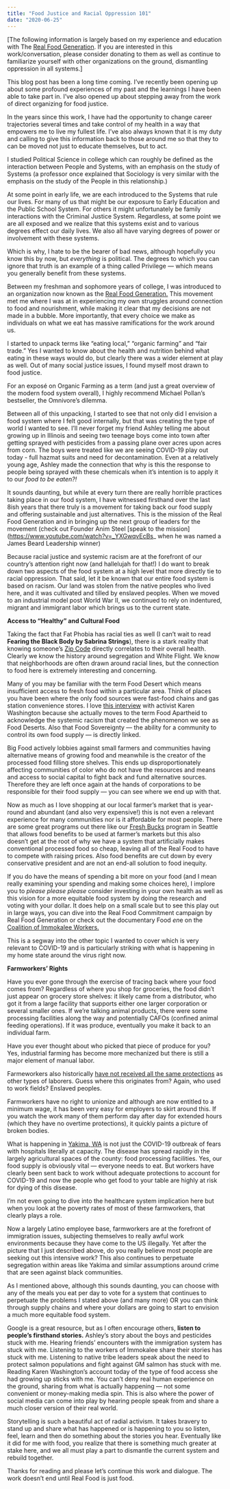 ```yaml
---
title: "Food Justice and Racial Oppression 101"
date: "2020-06-25"
---
```


[The following information is largely based on my experience and education with The [Real Food Generation](https://www.realfoodgen.org/). If you are interested in this work/conversation, please consider donating to them as well as continue to familiarize yourself with other organizations on the ground, dismantling oppression in all systems.] 


This blog post has been a long time coming. I’ve recently been opening up about some profound experiences of my past and the learnings I have been able to take part in. I’ve also opened up about stepping away from the work of direct organizing for food justice. 

In the years since this work, I have had the opportunity to change career trajectories several times and take control of my health in a way that empowers me to live my fullest life. I’ve also always known that it is my duty and calling to give this information back to those around me so that they to can be moved not just to educate themselves, but to act. 

I studied Political Science in college which can roughly be defined as the interaction between People and Systems, with an emphasis on the study of Systems (a professor once explained that Sociology is very similar with the emphasis on the study of the People in this relationship.) 

At some point in early life, we are each introduced to the Systems that rule our lives. For many of us that might be our exposure to Early Education and the Public School System. For others it might unfortunately be family interactions with the Criminal Justice System. Regardless, at some point we are all exposed and we realize that this systems exist and to various degrees effect our daily lives. We also all have varying degrees of power or involvement with these systems. 

Which is why, I hate to be the bearer of bad news, although hopefully you know this by now, but *everything* is political. The degrees to which you can ignore that truth is an example of a thing called Privilege — which means you generally benefit from these systems.

Between my freshman and sophomore years of college, I was introduced to an organization now known as the [Real Food Generation.](https://www.realfoodgen.org/) This movement met me where I was at in experiencing my own struggles around connection to food and nourishment, while making it clear that my decisions are not made in a bubble. More importantly, that every choice we make as individuals on what we eat has massive ramifications for the work around us. 

I started to unpack terms like “eating local,” “organic farming” and “fair trade.” Yes I wanted to know about the health and nutrition behind what eating in these ways would do, but clearly there was a wider element at play as well. Out of many social justice issues, I found myself most drawn to food justice.  

For an exposé on Organic Farming as a term (and just a great overview of the modern food system overall), I highly recommend Michael Pollan’s bestseller, the Omnivore’s dilemma. 

Between all of this unpacking, I started to see that not only did I envision a food system where I felt good internally, but that was creating the type of world I wanted to see. I’ll never forget my friend Ashley telling me about growing up in Illinois and seeing  two teenage boys come into town after getting sprayed with pesticides from a passing plane over acres upon acres from corn. The boys were treated like we are seeing COVID-19 play out today - full hazmat suits and need for decontamination. Even at a relatively young age, Ashley made the connection that why is this the response to people being sprayed with these chemicals when it’s intention is to apply it to our *food to be eaten?!* 

It sounds daunting, but while at every turn there are really horrible practices taking place in our food system, I have witnessed firsthand over the last 8ish years that there truly is a movement for taking back our food supply and offering sustainable and just alternatives. This is the mission of the Real Food Generation and in bringing up the next group of leaders for the movement (check out Founder Anim Steel [speak to the mission](https://www.youtube.com/watch?v=_YXGwqvEcBs_ when he was named a James Beard Leadership winner)

Because racial justice and systemic racism are at the forefront of our country’s attention right now (and hallelujah for that!) I do want to break down two aspects of the food system at a high level that more directly tie to racial oppression. That said, let it be known that our entire food system is based on racism. Our land was stolen from the native peoples who lived here, and it was cultivated and tilled by enslaved peoples. When we moved to an industrial model post World War II, we continued to rely on indentured, migrant and immigrant labor which brings us to the current state. 

**Access to “Healthy” and Cultural Food** 

Taking the fact that Fat Phobia has racial ties as well (I can’t wait to read **Fearing the Black Body by Sabrina Strings**), there is a stark reality that knowing someone’s [Zip Code](https://www.usnews.com/opinion/blogs/policy-dose/articles/2016-04-14/theres-a-huge-health-equity-gap-between-whites-and-minorities) directly correlates to their overall health. Clearly we know the history around segregation and White Flight. We know that neighborhoods are often drawn around racial lines, but the connection to food here is extremely interesting and concerning. 

Many of you may be familiar with the term Food Desert which means insufficient access to fresh food within a particular area. Think of places you have been where the only food sources were fast-food chains and gas station convenience stores. I love [this interview](https://www.theguardian.com/society/2018/may/15/food-apartheid-food-deserts-racism-inequality-america-karen-washington-interview) with activist Karen Washington because she actually moves to the term Food Apartheid to acknowledge the systemic racism that created the phenomenon we see as Food Deserts. Also that Food Sovereignty — the ability for a community to control its own food supply — is directly linked. 

Big Food actively lobbies against small farmers and communities having alternative means of growing food and meanwhile is the creator of the processed food filling store shelves. This ends up disproportionately affecting communities of color who do not have the resources and means and access to social capital to fight back and fund alternative sources. Therefore they are left once again at the hands of corporations to be responsible for their food supply — you can see where we end up with that. 

Now as much as I love shopping at our local farmer’s market that is year-round and abundant (and also very expensive!) this is not even a relevant experience for many communities nor is it affordable for most people. There are some great programs out there like our [Fresh Bucks](https://www.freshbuckseattle.org/) program in Seattle that allows food benefits to be used at farmer’s markets but this also doesn’t get at the root of why we have a system that artificially makes conventional processed food so cheap, leaving all of the Real Food to have to compete with raising prices. Also food benefits are cut down by every conservative president and are not an end-all solution to food inequity. 

If you do have the means of spending a bit more on your food (and I mean really examining your spending and making some choices here), I implore you to *please please please* consider investing in your own health as well as this vision for a more equitable food system by doing the research and voting with your dollar. It does help on a small scale but to see this play out in large ways, you can dive into the Real Food Commitment campaign by Real Food Generation or check out the documentary Food $en$e on the [Coalition of Immokalee Workers.](https://ciw-online.org/) 

This is a segway into the other topic I wanted to cover which is very relevant to COVID-19 and is particularly striking with what is happening in my home state around the virus right now.

**Farmworkers’ Rights** 

Have you ever gone through the exercise of tracing back where your food comes from? Regardless of where you shop for groceries, the food didn’t just appear on grocery store shelves: it likely came from a distributor, who got it from a large facility that supports either one larger corporation or several smaller ones. If we’re talking animal products, there were some processing facilities along the way and potentially CAFOs (confined animal feeding operations). If it was produce, eventually you make it back to an individual farm.

Have you ever thought about who picked that piece of produce for you? Yes, industrial farming has become more mechanized but there is still a major element of manual labor. 

Farmeworkers also historically [have not received all the same protections](https://www.farmworkerjustice.org/advocacy-and-programs/us-labor-law-farmworkers) as other types of laborers. Guess where this originates from? Again, who used to work fields? Enslaved peoples. 

Farmworkers have no right to unionize and although are now entitled to a minimum wage, it has been very easy for employers to skirt around this. If you watch the work many of them perform day after day for extended hours (which they have no overtime protections), it quickly paints a picture of broken bodies.

What is happening in [Yakima, WA](https://www.seattletimes.com/seattle-news/health/in-yakima-county-as-cases-soar-community-spread-increasingly-drives-the-pandemic/) is not just the COVID-19 outbreak of fears with hospitals literally at capacity. The disease has spread rapidly in the largely agricultural spaces of the county: food processing facilities. Yes, our food supply is obviously vital — everyone needs to eat. But workers have clearly been sent back to work without adequate protections to account for COVID-19 and now the people who get food to your table are highly at risk for dying of this disease. 

I’m not even going to dive into the healthcare system implication here but when you look at the poverty rates of most of these farmworkers, that clearly plays a role. 

Now a largely Latino employee base, farmworkers are at the forefront of immigration issues, subjecting themselves to really awful work environments because they have come to the US illegally. Yet after the picture that I just described above, do you really believe most people are seeking out this intensive work? This also continues to perpetuate segregation within areas like Yakima and similar assumptions around crime that are seen against black communities. 

As I mentioned above, although this sounds daunting, you can choose with any of the meals you eat per day to vote for a system that continues to perpetuate the problems I stated above (and many more) OR you can think through supply chains and where your dollars are going to start to envision a much more equitable food system.

Google is a great resource, but as I often encourage others, **listen to people’s firsthand stories.** Ashley’s story about the boys and pesticides stuck with me. Hearing friends’ encounters with the immigration system has stuck with me. Listening to the workers of Immokalee share their stories has stuck with me. Listening to native tribe leaders speak about the need to protect salmon populations and fight against GM salmon has stuck with me. Reading Karen Washington’s account today of the type of food access she had growing up sticks with me. You can’t deny real human experience on the ground, sharing from what is actually happening — not some convenient or money-making media spin. This is also where the power of social media can come into play by hearing people speak from and share a much closer version of their real world. 

Storytelling is such a beautiful act of radial activism. It takes bravery to stand up and share what has happened or is happening to you so listen, feel, learn and then do something about the stories you hear. Eventually like it did for me with food, you realize that there is something much greater at stake here, and we all must play a part to dismantle the current system and rebuild together. 

Thanks for reading and please let’s continue this work and dialogue. The work doesn’t end until Real Food is just food. 
